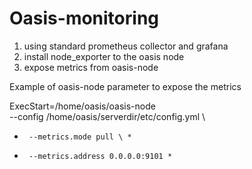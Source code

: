 # Oasis-monitoring

1) using standard prometheus collector and grafana
2) install node_exporter to the oasis node
3) expose metrics from oasis-node

 Example of oasis-node parameter to expose the metrics
 
 ExecStart=/home/oasis/oasis-node \
        --config /home/oasis/serverdir/etc/config.yml \
 *      --metrics.mode pull \ *
 *      --metrics.address 0.0.0.0:9101 *
